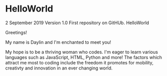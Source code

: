 # HelloWorld
2 September 2019
Version 1.0
First repository on GitHUb. HelloWorld

Greetings!

My name is Daylin and I'm enchanted to meet you!

My hope is to be a thriving woman who codes. I'm eager to 
learn various languages such as JavaScript, HTML, Python and more!
The factors which attract me most to coding include the freedom it 
promotes for mobility, creativty and innovation in an ever changing world. 
